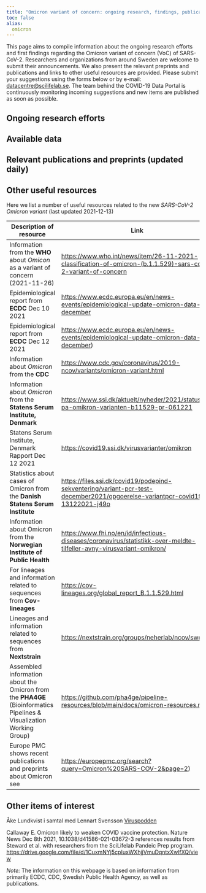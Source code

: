 ```yaml
---
title: "Omicron variant of concern: ongoing research, findings, publications and preprints"
toc: false
alias:
  omicron
---
```


This page aims to compile information about the ongoing research efforts and first findings regarding the Omicron variant of concern (VoC) of SARS-CoV-2. Researchers and organizations from around Sweden are welcome to submit their announcements. We also present the relevant preprints and publications and links to other useful resources are provided. Please submit your suggestions using the forms below or by e-mail: datacentre@scilifelab.se. The team behind the COVID-19 Data Portal is continuously monitoring incoming suggestions and new items are published as soon as possible.

## Ongoing research efforts

## Available data

## Relevant publications and preprints (updated daily)

## Other useful resources

Here we list a number of useful resources related to the new *SARS-CoV-2 Omicron variant* (last updated 2021-12-13)

| Description of resource     | Link|
| ----------- | ----------- |
| Information from the **WHO** about *Omicon* as a variant of concern (2021-11-26)      | https://www.who.int/news/item/26-11-2021-classification-of-omicron-(b.1.1.529)-sars-cov-2-variant-of-concern       |
| Epidemiological report from **ECDC** Dec 10 2021  |https://www.ecdc.europa.eu/en/news-events/epidemiological-update-omicron-data-10-december      |
| Epidemiological report from **ECDC** Dec 12 2021 |https://www.ecdc.europa.eu/en/news-events/epidemiological-update-omicron-data-12-december)
| Information about *Omicron* from the **CDC**  |https://www.cdc.gov/coronavirus/2019-ncov/variants/omicron-variant.html    |
| Information about *Omicron* from the **Statens Serum Institute, Denmark** | https://www.ssi.dk/aktuelt/nyheder/2021/status-pa-omikron-varianten-b11529-pr-061221 |
|Statens Serum Institute, Denmark Rapport Dec 12 2021  | https://covid19.ssi.dk/virusvarianter/omikron  |
| Statistics about cases of Omicron from the **Danish Statens Serum Institute**| https://files.ssi.dk/covid19/podepind-sekventering/variant-pcr-test-december2021/opgoerelse-variantpcr-covid19-13122021-j49o |
|  Information about Omicron from the **Norwegian Institute of Public Health** | https://www.fhi.no/en/id/infectious-diseases/coronavirus/statistikk-over-meldte-tilfeller-avny-virusvariant-omikron/  |
| For lineages and information related to sequences from **Cov-lineages** | https://cov-lineages.org/global_report_B.1.1.529.html  |
| Lineages and information related to sequences from **Nextstrain**  | https://nextstrain.org/groups/neherlab/ncov/sweden
| Assembled information about the Omicron from the **PHA4GE** (Bioinformatics Pipelines & Visualization Working Group)  | https://github.com/pha4ge/pipeline-resources/blob/main/docs/omicron-resources.md
|  Europe PMC shows recent publications and preprints about Omicron see | https://europepmc.org/search?query=Omicron%20SARS-COV-2&page=2)  |



## Other items of interest

Åke Lundkvist i samtal med Lennart Svensson [Viruspodden](http://www.viruspodden.se/e/4omicron-vad-vet-vi-egentligen-vad-gor-vi-nu/)

Callaway E. Omicron likely to weaken COVID vaccine protection.  Nature News Dec 8th 2021, 10.1038/d41586-021-03672-3  references results from Steward et al. with researchers from the SciLifelab Pandeic Prep program. https://drive.google.com/file/d/1CuxmNYj5cpIuxWXhjjVmuDqntxXwlfXQ/view

*Note:* The information on this webpage is based on information from primarily
ECDC, CDC, Swedish Public Health Agency, as well as  publications.
